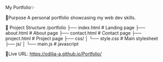 My Portfolio✨

🌟Purpose
A personal portfolio showcasing my web dev skills.

🌟 Project Structure
/portfolio 
  ├── index.html        # Landing page
  ├── about.html        # About page
  ├── contact.html      # Contact page
  ├── project.html      # Project page
  ├── css/
  │     └── style.css   # Main stylesheet
  ├── js/
  │     └── main.js     # javascript

🔗Live URL: https://odilia-a.github.io/Portfolio/
